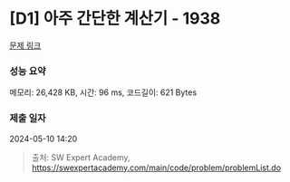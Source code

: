 # [D1] 아주 간단한 계산기 - 1938 

[문제 링크](https://swexpertacademy.com/main/code/problem/problemDetail.do?contestProbId=AV5PjsYKAMIDFAUq) 

### 성능 요약

메모리: 26,428 KB, 시간: 96 ms, 코드길이: 621 Bytes

### 제출 일자

2024-05-10 14:20



> 출처: SW Expert Academy, https://swexpertacademy.com/main/code/problem/problemList.do